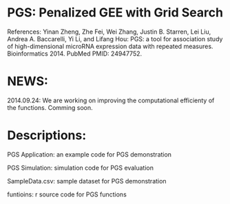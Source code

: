 PGS: Penalized GEE with Grid Search
===
References: Yinan Zheng, Zhe Fei, Wei Zhang, Justin B. Starren, Lei Liu, Andrea A. Baccarelli,
Yi Li, and Lifang Hou: PGS: a tool for association study of high-dimensional microRNA expression data with repeated measures. Bioinformatics 2014. PubMed PMID: 24947752.

NEWS: 
===
2014.09.24: We are working on improving the computational efficienty of the functions. Comming soon. 

Descriptions:
===

PGS Application: an example code for PGS demonstration

PGS Simulation: simulation code for PGS evaluation

SampleData.csv: sample dataset for PGS demonstration

funtioins: r source code for PGS functions

